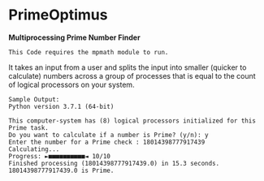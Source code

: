 # PrimeOptimus
****Multiprocessing Prime Number Finder****
```
This Code requires the mpmath module to run.
```
It takes an input from a user and splits the input into smaller (quicker to calculate) numbers
across a group of processes that is equal to the count of logical processors on your system.
```
Sample Output:
Python version 3.7.1 (64-bit)

This computer-system has (8) logical processors initialized for this Prime task.
Do you want to calculate if a number is Prime? (y/n): y
Enter the number for a Prime check : 18014398777917439
Calculating...  
Progress: ►■■■■■■■■■■◄ 10/10 
Finished processing (18014398777917439.0) in 15.3 seconds.
18014398777917439.0 is Prime.
```
